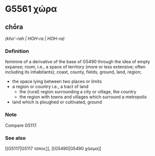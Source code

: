 # G5561 χώρα

## chṓra

_(kho'-rah | HOH-ra | HOH-ra)_

### Definition

feminine of a derivative of the base of G5490 through the idea of empty expanse; room, i.e., a space of territory (more or less extensive; often including its inhabitants); coast, county, fields, ground, land, region; 

- the space lying between two places or limits
- a region or country i.e., a tract of land
  - the (rural) region surrounding a city or village, the country
  - the region with towns and villages which surround a metropolis
- land which is ploughed or cultivated, ground

### Note

Compare G5117.

### See also

[[G5117|G5117 τόπος]], [[G5490|G5490 χάσμα]]
